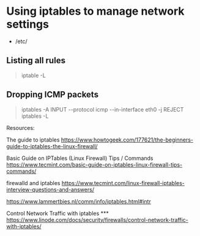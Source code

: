 # Using iptables to manage network settings

- /etc/

## Listing all rules

> iptable -L

## Dropping ICMP packets

> iptables -A INPUT --protocol icmp --in-interface eth0 -j REJECT
> iptables -L

Resources:

The guide to iptables
https://www.howtogeek.com/177621/the-beginners-guide-to-iptables-the-linux-firewall/

Basic Guide on IPTables (Linux Firewall) Tips / Commands
https://www.tecmint.com/basic-guide-on-iptables-linux-firewall-tips-commands/

firewalld and iptables
https://www.tecmint.com/linux-firewall-iptables-interview-questions-and-answers/

https://www.lammertbies.nl/comm/info/iptables.html#intr

Control Network Traffic with iptables ***
https://www.linode.com/docs/security/firewalls/control-network-traffic-with-iptables/